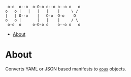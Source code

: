 ```text
 o-o  o--o  o-O-o o--o o--o o   o 
o   o |   |   |   |    |     \ /  
|   | O--o    |   O-o  O-o    O   
o   o |       |   |    |     / \  
 o-o  o     o-O-o o    o--o o   o 
```

- [About](#about)


# About

Converts YAML or JSON based manifests to [`opus`](https://github.com/nicc777/opus) objects.
